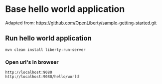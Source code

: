 
# Base hello world application
Adapted from: https://github.com/OpenLiberty/sample-getting-started.git 

## Run hello world application
    mvn clean install liberty:run-server

### Open url's in browser
    http://localhost:9080
    http://localhost:9080/hello/world


